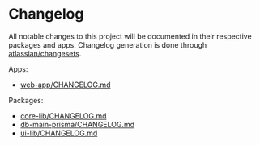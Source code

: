# Changelog

All notable changes to this project will be documented
in their respective packages and apps. Changelog generation is
done through [atlassian/changesets](https://github.com/atlassian/changesets).

Apps:

- [web-app/CHANGELOG.md](./apps/web-app/CHANGELOG.md)

Packages:

- [core-lib/CHANGELOG.md](./packages/core-lib/CHANGELOG.md)
- [db-main-prisma/CHANGELOG.md](./packages/db-main-prisma/CHANGELOG.md)
- [ui-lib/CHANGELOG.md](./packages/ui-lib/CHANGELOG.md)

